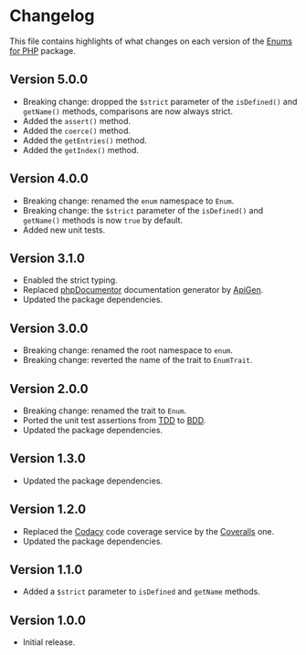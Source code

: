 # Changelog
This file contains highlights of what changes on each version of the [Enums for PHP](https://github.com/cedx/enum.php) package.

## Version 5.0.0
- Breaking change: dropped the `$strict` parameter of the `isDefined()` and `getName()` methods, comparisons are now always strict.
- Added the `assert()` method.
- Added the `coerce()` method.
- Added the `getEntries()` method.
- Added the `getIndex()` method.

## Version 4.0.0
- Breaking change: renamed the `enum` namespace to `Enum`.
- Breaking change: the `$strict` parameter of the `isDefined()` and `getName()` methods is now `true` by default.
- Added new unit tests.

## Version 3.1.0
- Enabled the strict typing.
- Replaced [phpDocumentor](https://www.phpdoc.org) documentation generator by [ApiGen](https://github.com/ApiGen/ApiGen).
- Updated the package dependencies.

## Version 3.0.0
- Breaking change: renamed the root namespace to `enum`.
- Breaking change: reverted the name of the trait to `EnumTrait`.

## Version 2.0.0
- Breaking change: renamed the trait to `Enum`.
- Ported the unit test assertions from [TDD](https://en.wikipedia.org/wiki/Test-driven_development) to [BDD](https://en.wikipedia.org/wiki/Behavior-driven_development).
- Updated the package dependencies.

## Version 1.3.0
- Updated the package dependencies.

## Version 1.2.0
- Replaced the [Codacy](https://www.codacy.com) code coverage service by the [Coveralls](https://coveralls.io) one.
- Updated the package dependencies.

## Version 1.1.0
- Added a `$strict` parameter to `isDefined` and `getName` methods. 

## Version 1.0.0
- Initial release.
